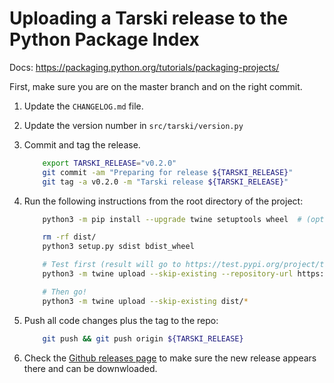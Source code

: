 
# Uploading a Tarski release to the Python Package Index

Docs: <https://packaging.python.org/tutorials/packaging-projects/>

First, make sure you are on the master branch and on the right commit.

1. Update the `CHANGELOG.md` file.
1. Update the version number in `src/tarski/version.py`
1. Commit and tag the release.
    ```bash
        export TARSKI_RELEASE="v0.2.0"
        git commit -am "Preparing for release ${TARSKI_RELEASE}"
        git tag -a v0.2.0 -m "Tarski release ${TARSKI_RELEASE}"
    ```
        
1. Run the following instructions from the root directory of the project:
    ```bash
        python3 -m pip install --upgrade twine setuptools wheel  # (optional)
    
        rm -rf dist/
        python3 setup.py sdist bdist_wheel
    
        # Test first (result will go to https://test.pypi.org/project/tarski/):
        python3 -m twine upload --skip-existing --repository-url https://test.pypi.org/legacy/ dist/*
    
        # Then go!
        python3 -m twine upload --skip-existing dist/*
    ```

1. Push all code changes plus the tag to the repo:
    ```bash
        git push && git push origin ${TARSKI_RELEASE}
    ```

1. Check the [Github releases page](https://github.com/aig-upf/tarski/releases) to make sure the new release appears
   there and can be downwloaded.

